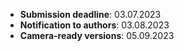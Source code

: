 - **Submission deadline**:      03.07.2023
- **Notification to authors**:  03.08.2023
- **Camera-ready versions**:    05.09.2023